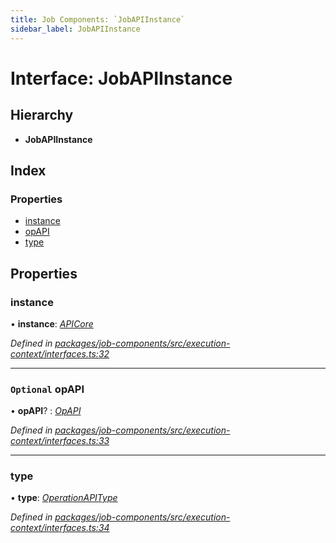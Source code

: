 ```yaml
---
title: Job Components: `JobAPIInstance`
sidebar_label: JobAPIInstance
---
```


# Interface: JobAPIInstance

## Hierarchy

* **JobAPIInstance**

## Index

### Properties

* [instance](jobapiinstance.md#instance)
* [opAPI](jobapiinstance.md#optional-opapi)
* [type](jobapiinstance.md#type)

## Properties

###  instance

• **instance**: *[APICore](../classes/apicore.md)*

*Defined in [packages/job-components/src/execution-context/interfaces.ts:32](https://github.com/terascope/teraslice/blob/b843209f9/packages/job-components/src/execution-context/interfaces.ts#L32)*

___

### `Optional` opAPI

• **opAPI**? : *[OpAPI](../overview.md#opapi)*

*Defined in [packages/job-components/src/execution-context/interfaces.ts:33](https://github.com/terascope/teraslice/blob/b843209f9/packages/job-components/src/execution-context/interfaces.ts#L33)*

___

###  type

• **type**: *[OperationAPIType](../overview.md#operationapitype)*

*Defined in [packages/job-components/src/execution-context/interfaces.ts:34](https://github.com/terascope/teraslice/blob/b843209f9/packages/job-components/src/execution-context/interfaces.ts#L34)*
